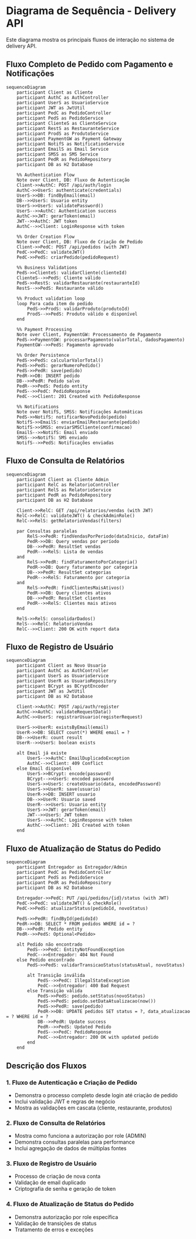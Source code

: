 # Diagrama de Sequência - Delivery API

Este diagrama mostra os principais fluxos de interação no sistema de delivery API.

## Fluxo Completo de Pedido com Pagamento e Notificações

```mermaid
sequenceDiagram
    participant Client as Cliente
    participant AuthC as AuthController
    participant UserS as UsuarioService
    participant JWT as JwtUtil
    participant PedC as PedidoController
    participant PedS as PedidoService
    participant ClienteS as ClienteService
    participant RestS as RestauranteService
    participant ProdS as ProdutoService
    participant PaymentGW as Payment Gateway
    participant NotifS as NotificationService
    participant EmailS as Email Service
    participant SMSS as SMS Service
    participant PedR as PedidoRepository
    participant DB as H2 Database
    
    %% Authentication Flow
    Note over Client, DB: Fluxo de Autenticação
    Client->>AuthC: POST /api/auth/login
    AuthC->>UserS: authenticate(credentials)
    UserS->>DB: findByEmail(email)
    DB-->>UserS: Usuario entity
    UserS->>UserS: validatePassword()
    UserS-->>AuthC: Authentication success
    AuthC->>JWT: gerarToken(email)
    JWT-->>AuthC: JWT token
    AuthC-->>Client: LoginResponse with token
    
    %% Order Creation Flow
    Note over Client, DB: Fluxo de Criação de Pedido
    Client->>PedC: POST /api/pedidos (with JWT)
    PedC->>PedC: validateJWT()
    PedC->>PedS: criarPedido(pedidoRequest)
    
    %% Business Validations
    PedS->>ClienteS: validarCliente(clienteId)
    ClienteS-->>PedS: Cliente válido
    PedS->>RestS: validarRestaurante(restauranteId)
    RestS-->>PedS: Restaurante válido
    
    %% Product validation loop
    loop Para cada item do pedido
        PedS->>ProdS: validarProduto(produtoId)
        ProdS-->>PedS: Produto válido e disponível
    end
    
    %% Payment Processing
    Note over Client, PaymentGW: Processamento de Pagamento
    PedS->>PaymentGW: processarPagamento(valorTotal, dadosPagamento)
    PaymentGW-->>PedS: Pagamento aprovado
    
    %% Order Persistence
    PedS->>PedS: calcularValorTotal()
    PedS->>PedS: gerarNumeroPedido()
    PedS->>PedR: save(pedido)
    PedR->>DB: INSERT pedido
    DB-->>PedR: Pedido salvo
    PedR-->>PedS: Pedido entity
    PedS-->>PedC: PedidoResponse
    PedC-->>Client: 201 Created with PedidoResponse
    
    %% Notifications
    Note over NotifS, SMSS: Notificações Automáticas
    PedS->>NotifS: notificarNovoPedido(pedido)
    NotifS->>EmailS: enviarEmailRestaurante(pedido)
    NotifS->>SMSS: enviarSMSCliente(confirmacao)
    EmailS-->>NotifS: Email enviado
    SMSS-->>NotifS: SMS enviado
    NotifS-->>PedS: Notificações enviadas
```

## Fluxo de Consulta de Relatórios

```mermaid
sequenceDiagram
    participant Client as Cliente Admin
    participant RelC as RelatorioController
    participant RelS as RelatorioService
    participant PedR as PedidoRepository
    participant DB as H2 Database
    
    Client->>RelC: GET /api/relatorios/vendas (with JWT)
    RelC->>RelC: validateJWT() & checkAdminRole()
    RelC->>RelS: getRelatorioVendas(filters)
    
    par Consultas paralelas
        RelS->>PedR: findVendasPorPeriodo(dataInicio, dataFim)
        PedR->>DB: Query vendas por período
        DB-->>PedR: ResultSet vendas
        PedR-->>RelS: Lista de vendas
    and
        RelS->>PedR: findFaturamentoPorCategoria()
        PedR->>DB: Query faturamento por categoria
        DB-->>PedR: ResultSet categorias
        PedR-->>RelS: Faturamento por categoria
    and
        RelS->>PedR: findClientesMaisAtivos()
        PedR->>DB: Query clientes ativos
        DB-->>PedR: ResultSet clientes
        PedR-->>RelS: Clientes mais ativos
    end
    
    RelS->>RelS: consolidarDados()
    RelS-->>RelC: RelatorioVendas
    RelC-->>Client: 200 OK with report data
```

## Fluxo de Registro de Usuário

```mermaid
sequenceDiagram
    participant Client as Novo Usuario
    participant AuthC as AuthController
    participant UserS as UsuarioService
    participant UserR as UsuarioRepository
    participant BCrypt as BCryptEncoder
    participant JWT as JwtUtil
    participant DB as H2 Database
    
    Client->>AuthC: POST /api/auth/register
    AuthC->>AuthC: validateRequestData()
    AuthC->>UserS: registrarUsuario(registerRequest)
    
    UserS->>UserR: existsByEmail(email)
    UserR->>DB: SELECT count(*) WHERE email = ?
    DB-->>UserR: count result
    UserR-->>UserS: boolean exists
    
    alt Email já existe
        UserS-->>AuthC: EmailDuplicadoException
        AuthC-->>Client: 409 Conflict
    else Email disponível
        UserS->>BCrypt: encode(password)
        BCrypt-->>UserS: encoded password
        UserS->>UserS: createUsuario(data, encodedPassword)
        UserS->>UserR: save(usuario)
        UserR->>DB: INSERT usuario
        DB-->>UserR: Usuario saved
        UserR-->>UserS: Usuario entity
        UserS->>JWT: gerarToken(email)
        JWT-->>UserS: JWT token
        UserS-->>AuthC: LoginResponse with token
        AuthC-->>Client: 201 Created with token
    end
```

## Fluxo de Atualização de Status do Pedido

```mermaid
sequenceDiagram
    participant Entregador as Entregador/Admin
    participant PedC as PedidoController
    participant PedS as PedidoService
    participant PedR as PedidoRepository
    participant DB as H2 Database
    
    Entregador->>PedC: PUT /api/pedidos/{id}/status (with JWT)
    PedC->>PedC: validateJWT() & checkRole()
    PedC->>PedS: atualizarStatus(pedidoId, novoStatus)
    
    PedS->>PedR: findById(pedidoId)
    PedR->>DB: SELECT * FROM pedidos WHERE id = ?
    DB-->>PedR: Pedido entity
    PedR-->>PedS: Optional<Pedido>
    
    alt Pedido não encontrado
        PedS-->>PedC: EntityNotFoundException
        PedC-->>Entregador: 404 Not Found
    else Pedido encontrado
        PedS->>PedS: validarTransicaoStatus(statusAtual, novoStatus)
        
        alt Transição inválida
            PedS-->>PedC: IllegalStateException
            PedC-->>Entregador: 400 Bad Request
        else Transição válida
            PedS->>PedS: pedido.setStatus(novoStatus)
            PedS->>PedS: pedido.setDataAtualizacao(now())
            PedS->>PedR: save(pedido)
            PedR->>DB: UPDATE pedidos SET status = ?, data_atualizacao = ? WHERE id = ?
            DB-->>PedR: Update success
            PedR-->>PedS: Updated Pedido
            PedS-->>PedC: PedidoResponse
            PedC-->>Entregador: 200 OK with updated pedido
        end
    end
```

## Descrição dos Fluxos

### 1. Fluxo de Autenticação e Criação de Pedido

- Demonstra o processo completo desde login até criação de pedido
- Inclui validação JWT e regras de negócio
- Mostra as validações em cascata (cliente, restaurante, produtos)

### 2. Fluxo de Consulta de Relatórios

- Mostra como funciona a autorização por role (ADMIN)
- Demonstra consultas paralelas para performance
- Inclui agregação de dados de múltiplas fontes

### 3. Fluxo de Registro de Usuário

- Processo de criação de nova conta
- Validação de email duplicado
- Criptografia de senha e geração de token

### 4. Fluxo de Atualização de Status do Pedido

- Demonstra autorização por role específica
- Validação de transições de status
- Tratamento de erros e exceções
